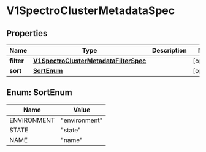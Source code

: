 # V1SpectroClusterMetadataSpec

## Properties
Name | Type | Description | Notes
------------ | ------------- | ------------- | -------------
**filter** | [**V1SpectroClusterMetadataFilterSpec**](V1SpectroClusterMetadataFilterSpec.md) |  |  [optional]
**sort** | [**SortEnum**](#SortEnum) |  |  [optional]

<a name="SortEnum"></a>
## Enum: SortEnum
Name | Value
---- | -----
ENVIRONMENT | &quot;environment&quot;
STATE | &quot;state&quot;
NAME | &quot;name&quot;
